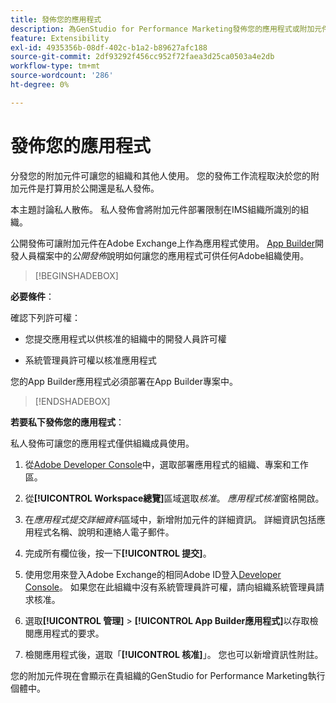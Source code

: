 ```yaml
---
title: 發佈您的應用程式
description: 為GenStudio for Performance Marketing發佈您的應用程式或附加元件。
feature: Extensibility
exl-id: 4935356b-08df-402c-b1a2-b89627afc188
source-git-commit: 2df93292f456cc952f72faea3d25ca0503a4e2db
workflow-type: tm+mt
source-wordcount: '286'
ht-degree: 0%

---
```


# 發佈您的應用程式

分發您的附加元件可讓您的組織和其他人使用。 您的發佈工作流程取決於您的附加元件是打算用於公開還是私人發佈。

本主題討論私人散佈。 私人發佈會將附加元件部署限制在IMS組織所識別的組織。

公開發佈可讓附加元件在Adobe Exchange上作為應用程式使用。 [App Builder](https://developer.adobe.com/app-builder/docs/guides/distribution/public/)開發人員檔案中的&#x200B;_公開發佈_&#x200B;說明如何讓您的應用程式可供任何Adobe組織使用。

>[!BEGINSHADEBOX]

**必要條件**：

確認下列許可權：

* 您提交應用程式以供核准的組織中的開發人員許可權

* 系統管理員許可權以核准應用程式

您的App Builder應用程式必須部署在App Builder專案中。

>[!ENDSHADEBOX]

**若要私下發佈您的應用程式**：

私人發佈可讓您的應用程式僅供組織成員使用。

1. 從[Adobe Developer Console](https://developer.adobe.com/console/)中，選取部署應用程式的組織、專案和工作區。

1. 從&#x200B;**[!UICONTROL Workspace總覽]**&#x200B;區域選取&#x200B;_核准_。 _應用程式核准_&#x200B;窗格開啟。

1. 在&#x200B;_應用程式提交詳細資料_&#x200B;區域中，新增附加元件的詳細資訊。 詳細資訊包括應用程式名稱、說明和連絡人電子郵件。

1. 完成所有欄位後，按一下&#x200B;**[!UICONTROL 提交]**。

1. 使用您用來登入Adobe Exchange的相同Adobe ID登入[Developer Console](https://exchange.adobe.com/)。 如果您在此組織中沒有系統管理員許可權，請向組織系統管理員請求核准。

1. 選取&#x200B;**[!UICONTROL 管理]** > **[!UICONTROL App Builder應用程式]**&#x200B;以存取檢閱應用程式的要求。

1. 檢閱應用程式後，選取「**[!UICONTROL 核准]**」。 您也可以新增資訊性附註。

您的附加元件現在會顯示在貴組織的GenStudio for Performance Marketing執行個體中。
